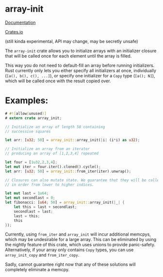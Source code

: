 # array-init

[Documentation](https://docs.rs/array-init)

[Crates.io](https://crates.io/crates/array-init)


(still kinda experimental, API may change, may be secretly unsafe)

The `array-init` crate allows you to initialize arrays
with an initializer closure that will be called
once for each element until the array is filled.

This way you do not need to default-fill an array
before running initializers. Rust currently only
lets you either specify all initializers at once,
individually (`[a(), b(), c(), ...]`), or specify
one initializer for a `Copy` type (`[a(); N]`),
which will be called once with the result copied over.

# Examples:

```rust
# #![allow(unused)]
# extern crate array_init;

// Initialize an array of length 50 containing
// successive squares

let arr: [u32; 50] = array_init::array_init(|i| (i*i) as u32);

// Initialize an array from an iterator
// producing an array of [1,2,3,4] repeated

let four = [1u32,2,3,4];
let mut iter = four.iter().cloned().cycle();
let arr: [u32; 50] = array_init::from_iter(iter).unwrap();

// Closures can also mutate state. We guarantee that they will be called
// in order from lower to higher indices.

let mut last = 1u64;
let mut secondlast = 0;
let fibonacci: [u64; 50] = array_init::array_init(|_| {
    let this = last + secondlast;
    secondlast = last;
    last = this;
    this
});
```

Currently, using `from_iter` and `array_init` will incur additional
memcpys, which may be undesirable for a large array. This can be eliminated
by using the nightly feature of this crate, which uses unions to provide
panic-safety. Alternatively, if your array only contains `Copy` types,
you can use `array_init_copy` and `from_iter_copy`.

Sadly, cannot guarantee right now that any of these solutions will completely
eliminate a memcpy.

